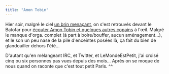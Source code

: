 ```yaml
---
title: "Amon Tobin"
---
```


Hier soir, malgré le ciel [un brin menaçant](http://twitpic.com/a8i97), on
s'est retrouvés devant le Batofar pour [écouter Amon Tobin et quelques autres
copains](http://www.batofar.org/2009/04/01/batofar-10th-birthday/) à l'œil.
Malgré le manque d'orga. complet (à part à boire/bouffer, aucun
aménagement...), et le son un peu nase de la pile d'enceintes posées là, ça
fait du bien de glandouiller dehors l'été...

D'autant qu'en mélangeant IRC, et Twitter, et LeMondeEstPetit, j'ai croisé
cinq ou six personnes pas vues depuis des mois... Après on se moque de nous
quand on raconte que c'est tout petit Paris. ^^


